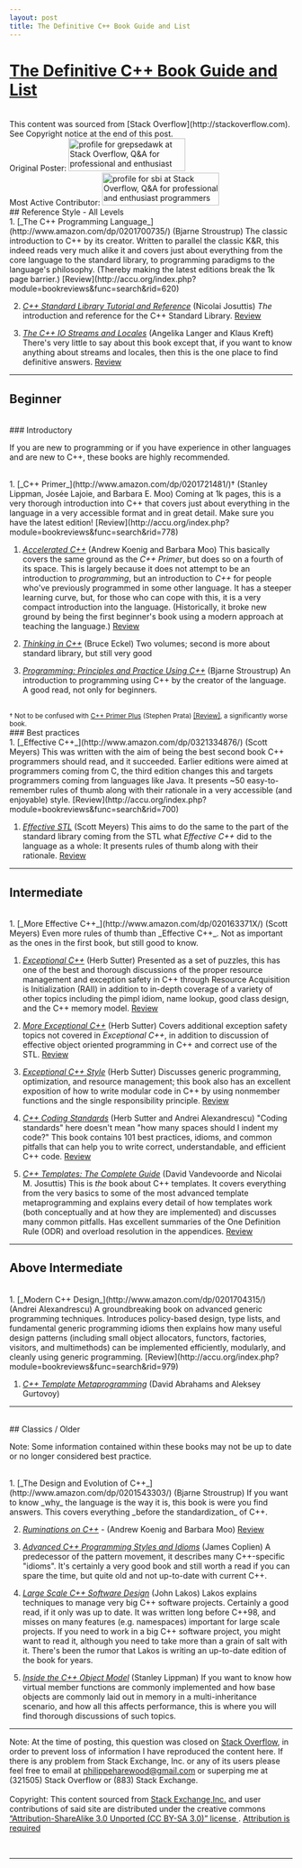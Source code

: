 ```yaml
---
layout: post
title: The Definitive C++ Book Guide and List
---
```


<h1>
<a href="http://stackoverflow.com/questions/388242/the-definitive-c-book-guide-and-list" rel="nofollow">The Definitive C++ Book Guide and List</a>  
</h1>  
<br>
This content was sourced from [Stack Overflow](http://stackoverflow.com). See Copyright notice at the end of this post.  
<br>
Original Poster:  
<a href="http://stackoverflow.com/users/14388/grepsedawk" style="text-decoration: none;">
<img src="http://stackoverflow.com/users/flair/14388.png?theme=clean" width="208" height="58" alt="profile for grepsedawk at Stack Overflow, Q&amp;A for professional and enthusiast programmers" title="profile for grepsedawk at Stack Overflow, Q&amp;A for professional and enthusiast programmers">
</a>  
<br>  
Most Active Contributor:  
<a href="http://stackoverflow.com/users/140719/sbi" style="text-decoration: none;"><img src="http://stackoverflow.com/users/flair/140719.png?theme=clean" width="208" height="58" alt="profile for sbi at Stack Overflow, Q&amp;A for professional and enthusiast programmers" title="profile for sbi at Stack Overflow, Q&amp;A for professional and enthusiast programmers">
</a>  
<br>
## Reference Style - All Levels 
<br>  
 1. [_The C++ Programming Language_](http://www.amazon.com/dp/0201700735/) (Bjarne Stroustrup)  The classic introduction to C++ by its creator. Written to parallel the classic K&R, this indeed reads very much alike it and covers just about everything from the core language to the standard library, to programming paradigms to the language's philosophy. (Thereby making the latest editions break the 1k page barrier.)  [Review](http://accu.org/index.php?module=bookreviews&func=search&rid=620)

 2. [_C++ Standard Library Tutorial and Reference_](http://www.amazon.com/dp/0201379260/) (Nicolai Josuttis)  _The_ introduction and reference for the C++ Standard Library. [Review](http://accu.org/index.php?module=bookreviews&func=search&rid=1075)

 3. [_The C++ IO Streams and Locales_](http://www.amazon.com/dp/0201183951) (Angelika Langer and Klaus Kreft)  There's very little to say about this book except that, if you want to know anything about streams and locales, then this is the one place to find definitive answers. [Review](http://accu.org/index.php?module=bookreviews&func=search&rid=200)

---

## Beginner
<br>
### Introductory
<p>
If you are new to programming or if you have experience in other languages and are new to C++, these books are highly recommended.  
</p>
<br>
 1. [_C++ Primer_](http://www.amazon.com/dp/0201721481/)† (Stanley Lippman, Josée Lajoie, and Barbara E. Moo)  Coming at 1k pages, this is a very thorough introduction into C++ that covers just about everything in the language in a very accessible format and in great detail. Make sure you have the latest edition! [Review](http://accu.org/index.php?module=bookreviews&func=search&rid=778)

 1. [_Accelerated C++_](http://www.amazon.com/dp/020170353X/) (Andrew Koenig and Barbara Moo)  This basically covers the same ground as the _C++ Primer_, but does so on a fourth of its space. This is largely because it does not attempt to be an introduction to *programming*, but an introduction to *C++* for people who've previously programmed in some other language. It has a steeper learning curve, but, for those who can cope with this, it is a very compact introduction into the language. (Historically, it broke new ground by being the first beginner's book using a modern approach at teaching the language.) [Review](http://accu.org/index.php?module=bookreviews&func=search&rid=1185)

 1. [_Thinking in C++_](http://www.amazon.com/dp/0139798099/) (Bruce Eckel)  Two volumes; second is more about standard library, but still very good

 1. [_Programming: Principles and Practice Using C++_](http://www.amazon.com/dp/0321543726) (Bjarne Stroustrup) An introduction to programming using C++ by the creator of the language. A good read, not only for beginners.
<br>
<sub>
† Not to be confused with <a href="http://www.amazon.com/dp/0672326973">C++ Primer Plus</a> (Stephen Prata) <a href="http://accu.org/index.php?module=bookreviews&func=search&rid=1744">[Review]</a>, a significantly worse book.
</sub>  

<br>
### Best practices
<br>
 1. [_Effective C++_](http://www.amazon.com/dp/0321334876/) (Scott Meyers)  This was written with the aim of being the best second book C++ programmers should read, and it succeeded. Earlier editions were aimed at programmers coming from C, the third edition changes this and targets programmers coming from languages like Java. It presents ~50 easy-to-remember rules of thumb along with their rationale in a very accessible (and enjoyable) style. [Review](http://accu.org/index.php?module=bookreviews&func=search&rid=700)

 1. [_Effective STL_](http://www.amazon.com/dp/0201749629/) (Scott Meyers)  This aims to do the same to the part of the standard library coming from the STL what _Effective C++_ did to the language as a whole: It presents rules of thumb along with their rationale. [Review](http://accu.org/index.php?module=bookreviews&func=search&rid=67)

---

## Intermediate
<br>
 1. [_More Effective C++_](http://www.amazon.com/dp/020163371X/) (Scott Meyers) Even more rules of thumb than _Effective C++_. Not as important as the ones in the first book, but still good to know.
  
 1. [_Exceptional C++_](http://www.amazon.com/dp/0201615622/) (Herb Sutter)  Presented as a set of puzzles, this has one of the best and thorough discussions of the proper resource management and exception safety in C++ through Resource Acquisition is Initialization (RAII) in addition to in-depth coverage of a variety of other topics including the pimpl idiom, name lookup, good class design, and the C++ memory model. [Review](http://accu.org/index.php?module=bookreviews&func=search&rid=209)

 1. [_More Exceptional C++_](http://www.amazon.com/dp/020170434X/) (Herb Sutter)  Covers additional exception safety topics not covered in _Exceptional C++_, in addition to discussion of effective object oriented programming in C++ and correct use of the STL. [Review](http://accu.org/index.php?module=bookreviews&func=search&rid=784)

 1. [_Exceptional C++ Style_](http://www.amazon.com/dp/0201760428/) (Herb Sutter)  Discusses generic programming, optimization, and resource management; this book also has an excellent exposition of how to write modular code in C++ by using nonmember functions and the single responsibility principle. [Review](http://accu.org/index.php?module=bookreviews&func=search&rid=107)

 1. [_C++ Coding Standards_](http://www.amazon.com/dp/0321113586/) (Herb Sutter and Andrei Alexandrescu) "Coding standards" here doesn't mean "how many spaces should I indent my code?"  This book contains 101 best practices, idioms, and common pitfalls that can help you to write correct, understandable, and efficient C++ code. [Review](http://accu.org/index.php?module=bookreviews&func=search&rid=1439)

 1. [_C++ Templates: The Complete Guide_](http://www.amazon.com/dp/0201734842/) (David Vandevoorde and Nicolai M. Josuttis) This is _the_ book about C++ templates.  It covers everything from the very basics to some of the most advanced template metaprogramming and explains every detail of how templates work (both conceptually and at how they are implemented) and discusses many common pitfalls.  Has excellent summaries of the One Definition Rule (ODR) and overload resolution in the appendices. [Review](http://accu.org/index.php?module=bookreviews&func=search&rid=506)

---

## Above Intermediate
<br>
 1. [_Modern C++ Design_](http://www.amazon.com/dp/0201704315/) (Andrei Alexandrescu)  A groundbreaking book on advanced generic programming techniques.  Introduces policy-based design, type lists, and fundamental generic programming idioms then explains how many useful design patterns (including small object allocators, functors, factories, visitors, and multimethods) can be implemented efficiently, modularly, and cleanly using generic programming. [Review](http://accu.org/index.php?module=bookreviews&func=search&rid=979)

 1. [_C++ Template Metaprogramming_](http://www.amazon.com/dp/0321227255/) (David Abrahams and Aleksey Gurtovoy)

---
<br>
## Classics / Older
<p>
Note: Some information contained within these books may not be up to date or no longer considered best practice.  
</p>
<br>
 1. [_The Design and Evolution of C++_](http://www.amazon.com/dp/0201543303/) (Bjarne Stroustrup)  If you want to know _why_ the language is the way it is, this book is were you find answers. This covers everything _before the standardization_ of C++.  

 2. [_Ruminations on C++_](http://www.amazon.com/dp/0201423391/) - (Andrew Koenig and Barbara Moo) [Review](http://accu.org/index.php?module=bookreviews&func=search&rid=776)  

 3. [_Advanced C++ Programming Styles and Idioms_](http://www.amazon.com/dp/0201548550/) (James Coplien)  A predecessor of the pattern movement, it describes many C++-specific "idioms". It's certainly a very good book and still worth a read if you can spare the time, but quite old and not up-to-date with current C++. 

 4. [_Large Scale C++ Software Design_](http://www.amazon.com/dp/0201633620) (John Lakos)  Lakos explains techniques to manage very big C++ software projects. Certainly a good read, if it only was up to date. It was written long before C++98, and misses on many features (e.g. namespaces) important for large scale projects. If you need to work in a big C++ software project, you might want to read it, although you need to take more than a grain of salt with it. There's been the rumor that Lakos is writing an up-to-date edition of the book for years. 

 5. [_Inside the C++ Object Model_](http://www.amazon.com/dp/0201834545) (Stanley Lippman)  If you want to know how virtual member functions are commonly implemented and how base objects are commonly laid out in memory in a multi-inheritance scenario, and how all this affects performance, this is where you will find thorough discussions of such topics.

---

Note: At the time of posting, this question was closed on [Stack Overflow](http://stackoverflow), in order to prevent loss of information I have reproduced the content here. If there is any problem from Stack Exchange, Inc. or any of its users please feel free to email at philippeharewood@gmail.com or superping me at (321505) Stack Overflow or (883) Stack Exchange.  
<br>
Copyright: This content sourced from [Stack Exchange,Inc.](http://stackexchange.com) and user contributions of said site are distributed under the creative commons [“Attribution-ShareAlike 3.0 Unported (CC BY-SA 3.0)” license ](http://creativecommons.org/licenses/by-sa/3.0/). [Attribution is required](http://blog.stackoverflow.com/2009/06/attribution-required/)  

<br>

---
